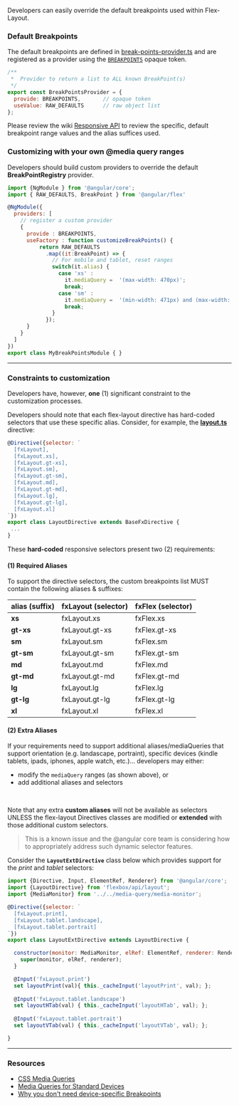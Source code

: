 Developers can easily override the default breakpoints used within Flex-Layout.

### Default Breakpoints

The default breakpoints are defined in [break-points-provider.ts](https://github.com/angular/flex-layout/blob/master/src/lib/media-query/providers/break-points-provider.ts#L15) and are registered as a provider using the [`BREAKPOINTS`](https://github.com/angular/flex-layout/blob/master/src/lib/media-query/providers/break-points-provider.ts#L76) opaque token.

```js
/**
 *  Provider to return a list to ALL known BreakPoint(s)
 */
export const BreakPointsProvider = { 
  provide: BREAKPOINTS,       // opaque token
  useValue: RAW_DEFAULTS      // raw object list
};
```

Please review the wiki [Responsive API](https://github.com/angular/flex-layout/wiki/API-Overview#responsive-features) to review the specific, default breakpoint range values and the alias suffices used.

### Customizing with your own @media query ranges

Developers should build custom providers to override the default **BreakPointRegistry** provider.

```js
import {NgModule } from '@angular/core';
import { RAW_DEFAULTS, BreakPoint } from '@angular/flex'

@NgModule({
  providers: [
    // register a custom provider
    {
      provide : BREAKPOINTS,
      useFactory : function customizeBreakPoints() {
          return RAW_DEFAULTS
            .map((it:BreakPoint) => {
              // For mobile and tablet, reset ranges
              switch(it.alias) {
                case 'xs' : 
                  it.mediaQuery =  '(max-width: 470px)';                        
                  break;
                case 'sm' : 
                  it.mediaQuery =  '(min-width: 471px) and (max-width: 820px)'; 
                  break;
              }
            });
      }
    }
  ]
})
export class MyBreakPointsModule { }
```

---- 

### Constraints to customization

Developers have, however, **one** (1) significant constraint to the customization processes. 

Developers should note that each flex-layout directive has hard-coded selectors that use these specific alias. Consider, for example, the **[layout.ts](https://github.com/angular/flex-layout/blob/master/src/lib/flexbox/api/layout.ts#L34-L45)** directive:

```js
@Directive({selector: `
  [fxLayout],
  [fxLayout.xs],
  [fxLayout.gt-xs],
  [fxLayout.sm],
  [fxLayout.gt-sm],
  [fxLayout.md],
  [fxLayout.gt-md],
  [fxLayout.lg],
  [fxLayout.gt-lg],
  [fxLayout.xl]
`})
export class LayoutDirective extends BaseFxDirective { 
 ... 
}
```



These **hard-coded** responsive selectors present two (2) requirements:

#### (1) Required Aliases

To support the directive selectors, the custom breakpoints list MUST contain the following aliases & suffixes: 


| alias (suffix)      | fxLayout (selector)      | fxFlex (selector)       |
| ---------- | -------------- | ------------- |
|  **xs**    | fxLayout.xs    | fxFlex.xs     |
|  **gt-xs** | fxLayout.gt-xs | fxFlex.gt-xs  |
|  **sm**    | fxLayout.sm    | fxFlex.sm     |
|  **gt-sm** | fxLayout.gt-sm | fxFlex.gt-sm  |
|  **md**    | fxLayout.md    | fxFlex.md     |
|  **gt-md** | fxLayout.gt-md | fxFlex.gt-md  |
|  **lg**    | fxLayout.lg    | fxFlex.lg     |
|  **gt-lg** | fxLayout.gt-lg | fxFlex.gt-lg  |
|  **xl**    | fxLayout.xl    | fxFlex.xl     |


#### (2) Extra Aliases

If your requirements need to support additional aliases/mediaQueries that support orientation (e.g. landascape, portraint), specific devices (kindle tablets, ipads, iphones, apple watch, etc.)... developers may either:

*  modify the `mediaQuery` ranges (as shown above), or
*  add additional aliases and selectors 

<br/>

Note that any extra **custom aliases** will not be available as selectors UNLESS the flex-layout Directives classes are modified or **extended** with those additional custom selectors. 

> This is a known issue and the @angular core team is considering how to appropriately address such dynamic selector features.

Consider the **`LayoutExtDirective`** class below which provides support for the *print* and *tablet* selectors:

```js
import {Directive, Input, ElementRef, Renderer} from '@angular/core';
import {LayoutDirective} from 'flexbox/api/layout';
import {MediaMonitor} from '../../media-query/media-monitor';

@Directive({selector: `
  [fxLayout.print],
  [fxLayout.tablet.landscape],
  [fxLayout.tablet.portrait]
`})
export class LayoutExtDirective extends LayoutDirective {

  constructor(monitor: MediaMonitor, elRef: ElementRef, renderer: Renderer) {
    super(monitor, elRef, renderer);
  }

  @Input('fxLayout.print')            
  set layoutPrint(val){ this._cacheInput('layoutPrint', val); };
  
  @Input('fxLayout.tablet.landscape') 
  set layoutHTab(val) { this._cacheInput('layoutHTab', val); };
  
  @Input('fxLayout.tablet.portrait')  
  set layoutVTab(val) { this._cacheInput('layoutVTab', val); };

}

```

---- 

### Resources

*  [CSS Media Queries](http://cssmediaqueries.com/)
*  [Media Queries for Standard Devices](https://css-tricks.com/snippets/css/media-queries-for-standard-devices/)
*  [Why you don't need device-specific Breakpoints](https://responsivedesign.is/articles/why-you-dont-need-device-specific-breakpoints)

